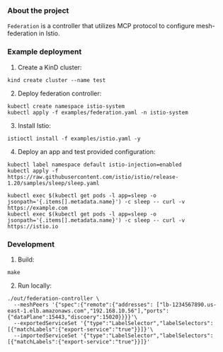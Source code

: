 ### About the project

`Federation` is a controller that utilizes MCP protocol to configure mesh-federation in Istio.

### Example deployment

1. Create a KinD cluster:
```shell
kind create cluster --name test
```
2. Deploy federation controller:
```shell
kubectl create namespace istio-system
kubectl apply -f examples/federation.yaml -n istio-system
```
3. Install Istio:
```shell
istioctl install -f examples/istio.yaml -y
```
4. Deploy an app and test provided configuration:
```shell
kubectl label namespace default istio-injection=enabled
kubectl apply -f https://raw.githubusercontent.com/istio/istio/release-1.20/samples/sleep/sleep.yaml
```
```shell
kubectl exec $(kubectl get pods -l app=sleep -o jsonpath='{.items[].metadata.name}') -c sleep -- curl -v https://example.com
kubectl exec $(kubectl get pods -l app=sleep -o jsonpath='{.items[].metadata.name}') -c sleep -- curl -v https://istio.io
```

### Development
1. Build:
```shell
make
```
2. Run locally:
```shell
./out/federation-controller \
  --meshPeers '{"spec":{"remote":{"addresses": ["lb-1234567890.us-east-1.elb.amazonaws.com","192.168.10.56"],"ports":{"dataPlane":15443,"discoery":15020}}}}'\
  --exportedServiceSet '{"type":"LabelSelector","labelSelectors":[{"matchLabels":{"export-service":"true"}}]}'\
  --importedServiceSet '{"type":"LabelSelector","labelSelectors":[{"matchLabels":{"export-service":"true"}}]}'
```
